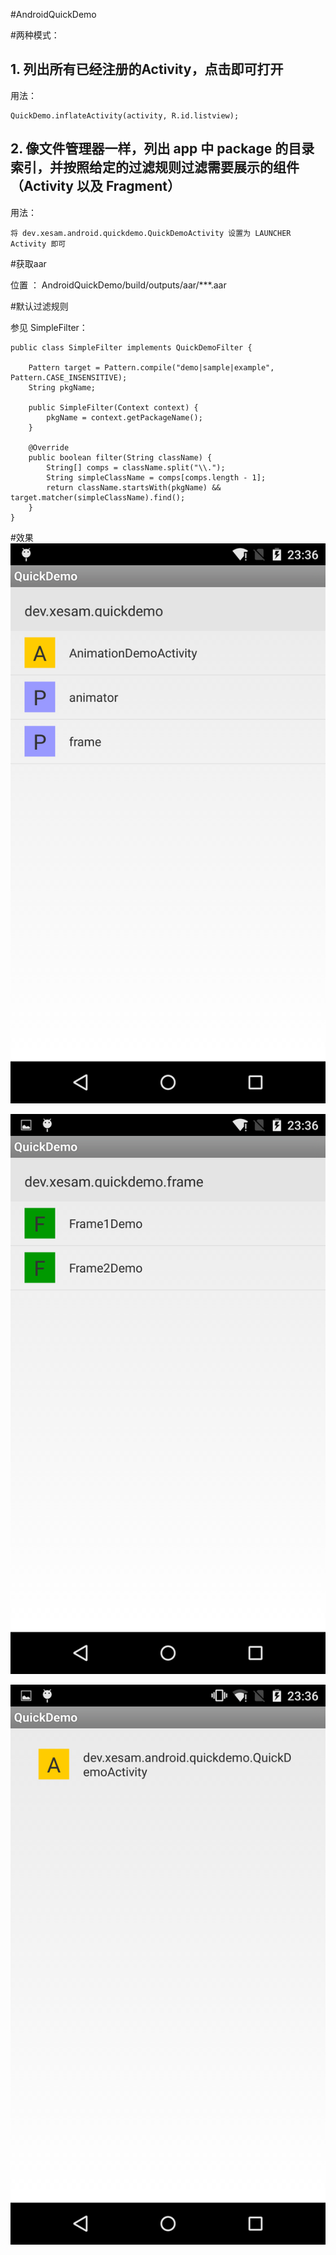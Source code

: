 #AndroidQuickDemo


#两种模式：

## 1. 列出所有已经注册的Activity，点击即可打开

用法：

    QuickDemo.inflateActivity(activity, R.id.listview);

## 2. 像文件管理器一样，列出 app 中 package 的目录索引，并按照给定的过滤规则过滤需要展示的组件（Activity 以及 Fragment）

用法：

    将 dev.xesam.android.quickdemo.QuickDemoActivity 设置为 LAUNCHER Activity 即可

#获取aar

位置 ： AndroidQuickDemo/build/outputs/aar/***.aar

#默认过滤规则

参见 SimpleFilter：

    public class SimpleFilter implements QuickDemoFilter {

        Pattern target = Pattern.compile("demo|sample|example", Pattern.CASE_INSENSITIVE);
        String pkgName;

        public SimpleFilter(Context context) {
            pkgName = context.getPackageName();
        }

        @Override
        public boolean filter(String className) {
            String[] comps = className.split("\\.");
            String simpleClassName = comps[comps.length - 1];
            return className.startsWith(pkgName) && target.matcher(simpleClassName).find();
        }
    }

#效果
![Screenshot_2015-08-12-23-36-42.png](./Screenshot_2015-08-12-23-36-42.png)

![Screenshot_2015-08-12-23-36-47.png](./Screenshot_2015-08-12-23-36-47.png)

![Screenshot_2015-08-12-23-36-53.png](./Screenshot_2015-08-12-23-36-53.png)


